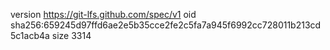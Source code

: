 version https://git-lfs.github.com/spec/v1
oid sha256:659245d97ffd6ae2e5b35cce2fe2c5fa7a945f6992cc728011b213cd5c1acb4a
size 3314
